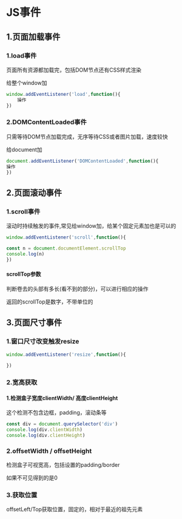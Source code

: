 # JS事件

## 1.页面加载事件

### 1.load事件

页面所有资源都加载完，包括DOM节点还有CSS样式渲染

给整个window加

```js
window.addEventListener('load',function(){
    操作
})
```



### 2.DOMContentLoaded事件

只需等待DOM节点加载完成，无序等待CSS或者图片加载，速度较快

给document加

```js
document.addEventListener('DOMContentLoaded',function(){
操作
})
```





## 2.页面滚动事件

### 1.scroll事件

滚动时持续触发的事件,常见给window加，给某个固定元素加也是可以的

```js
window.addEventListener('scroll',function(){

const n = document.documentElement.scrollTop
console.log(n)
})

```

#### scrollTop参数

判断卷去的头部有多长(看不到的部分)，可以进行相应的操作

返回的scrollTop是数字，不带单位的





## 3.页面尺寸事件

### 1.窗口尺寸改变触发resize

```js
window.addEventListener('resize',function(){
    
})
```

### 2.宽高获取

#### 1.检测盒子宽度clientWidth/ 高度clientHeight

这个检测不包含边框，padding，滚动条等

```js
const div = document.querySelector('div')
console.log(div.clientWidth)
console.log(div.clientHeight)
```



### 2.offsetWidth / offsetHeight

检测盒子可视宽高，包括设置的padding/border 

如果不可见得到的是0



### 3.获取位置

offsetLeft/Top获取位置，固定的，相对于最近的祖先元素





 











